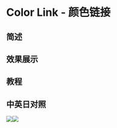 # Color Link - 颜色链接

## 简述

## 效果展示

## 教程

## 中英日对照

![](https://mir.yuelili.com/wp-content/uploads/user/AE/effects/AE-Effects-Color-Color_Link.png)![](https://mir.yuelili.com/wp-content/uploads/user/AE/effects/AE-Effects-Color-Color_Link_cn.png)
